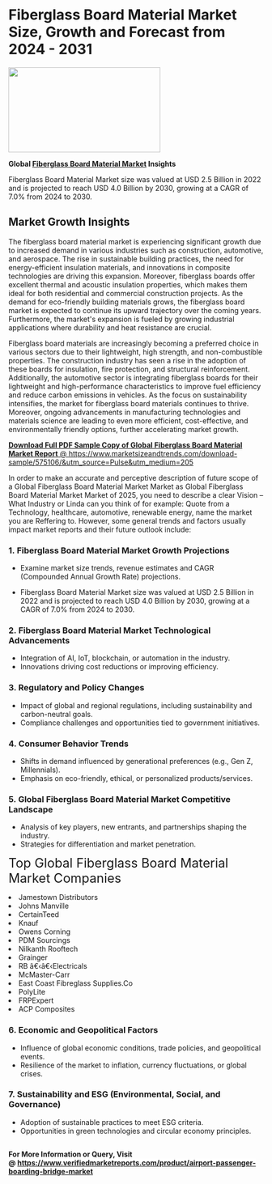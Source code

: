 <H1>Fiberglass Board Material Market Size, Growth and Forecast from 2024 - 2031</H1><img class="aligncenter size-medium wp-image-584254" src="https://thirdeyenews.in/wp-content/uploads/2024/09/Global-Market-Research-300x168.jpeg" alt="" width="300" height="168" /><p><strong>Global&nbsp;<a href="https://www.marketsizeandtrends.com/download-sample/575106/&amp;utm_source=Pulse&amp;utm_medium=205">Fiberglass Board Material Market</a> Insights</strong></p><p>Fiberglass Board Material Market size was valued at USD 2.5 Billion in 2022 and is projected to reach USD 4.0 Billion by 2030, growing at a CAGR of 7.0% from 2024 to 2030.</p><p><h2>Market Growth Insights</h2> <p>The fiberglass board material market is experiencing significant growth due to increased demand in various industries such as construction, automotive, and aerospace. The rise in sustainable building practices, the need for energy-efficient insulation materials, and innovations in composite technologies are driving this expansion. Moreover, fiberglass boards offer excellent thermal and acoustic insulation properties, which makes them ideal for both residential and commercial construction projects. As the demand for eco-friendly building materials grows, the fiberglass board market is expected to continue its upward trajectory over the coming years. Furthermore, the market's expansion is fueled by growing industrial applications where durability and heat resistance are crucial.</p> <p><a href="#"></a></p> <p>Fiberglass board materials are increasingly becoming a preferred choice in various sectors due to their lightweight, high strength, and non-combustible properties. The construction industry has seen a rise in the adoption of these boards for insulation, fire protection, and structural reinforcement. Additionally, the automotive sector is integrating fiberglass boards for their lightweight and high-performance characteristics to improve fuel efficiency and reduce carbon emissions in vehicles. As the focus on sustainability intensifies, the market for fiberglass board materials continues to thrive. Moreover, ongoing advancements in manufacturing technologies and materials science are leading to even more efficient, cost-effective, and environmentally friendly options, further accelerating market growth.</p> <p><a href="#"></p><p><span class=""><strong>Download Full PDF Sample Copy of Global Fiberglass Board Material Market Report</strong> @ <a href="https://www.marketsizeandtrends.com/download-sample/575106/&amp;utm_source=Pulse&amp;utm_medium=205" target="_blank">https://www.marketsizeandtrends.com/download-sample/575106/&amp;utm_source=Pulse&amp;utm_medium=205</a></span></p><p>In order to make an accurate and perceptive description of future scope of a Global&nbsp;Fiberglass Board Material Market Market as Global&nbsp;Fiberglass Board Material Market Market of 2025, you need to describe a clear Vision &ndash; What Industry or Linda can you think of for example: Quote from a Technology, healthcare, automotive, renewable energy, name the market you are Reffering to. However, some general trends and factors usually impact market reports and their future outlook include:</p><h3>1.&nbsp;<strong>Fiberglass Board Material Market Growth Projections</strong></h3><ul><li>Examine market size trends, revenue estimates and CAGR (Compounded Annual Growth Rate) projections.</li><li><p>Fiberglass Board Material Market size was valued at USD 2.5 Billion in 2022 and is projected to reach USD 4.0 Billion by 2030, growing at a CAGR of 7.0% from 2024 to 2030.</p></li></ul><h3>2.&nbsp;<strong>Fiberglass Board Material Market Technological Advancements</strong></h3><ul><li>Integration of AI, IoT, blockchain, or automation in the industry.</li><li>Innovations driving cost reductions or improving efficiency.</li></ul><h3>3.&nbsp;<strong>Regulatory and Policy Changes</strong></h3><ul><li>Impact of global and regional regulations, including sustainability and carbon-neutral goals.</li><li>Compliance challenges and opportunities tied to government initiatives.</li></ul><h3>4.&nbsp;<strong>Consumer Behavior Trends</strong></h3><ul><li>Shifts in demand influenced by generational preferences (e.g., Gen Z, Millennials).</li><li>Emphasis on eco-friendly, ethical, or personalized products/services.</li></ul><h3>5.&nbsp;<strong>Global Fiberglass Board Material Market Competitive Landscape</strong></h3><ul><li>Analysis of key players, new entrants, and partnerships shaping the industry.</li><li>Strategies for differentiation and market penetration.</li></ul><p data-pm-slice="1 1 []"><span style="color: inherit; font-family: inherit; font-size: 25px;">Top Global Fiberglass Board Material Market Companies</span></p><div class="" data-test-id=""><p><li>Jamestown Distributors</li><li> Johns Manville</li><li> CertainTeed</li><li> Knauf</li><li> Owens Corning</li><li> PDM Sourcings</li><li> Nilkanth Rooftech</li><li> Grainger</li><li> RB â€‹â€‹Electricals</li><li> McMaster-Carr</li><li> East Coast Fibreglass Supplies.Co</li><li> PolyLite</li><li> FRPExpert</li><li> ACP Composites</li></p></div><h3>6.&nbsp;<strong>Economic and Geopolitical Factors</strong></h3><ul><li>Influence of global economic conditions, trade policies, and geopolitical events.</li><li>Resilience of the market to inflation, currency fluctuations, or global crises.</li></ul><h3>7.&nbsp;<strong>Sustainability and ESG (Environmental, Social, and Governance)</strong></h3><ul><li>Adoption of sustainable practices to meet ESG criteria.</li><li>Opportunities in green technologies and circular economy principles.</li></ul><h2><strong style="font-size: 14px;">For More Information or Query, Visit @&nbsp;</strong><a style="background-color: #ffffff; font-size: 14px;" href="https://www.marketsizeandtrends.com/report/fiberglass-board-material-market/" target="_blank">https://www.verifiedmarketreports.com/product/airport-passenger-boarding-bridge-market</a></h2>

